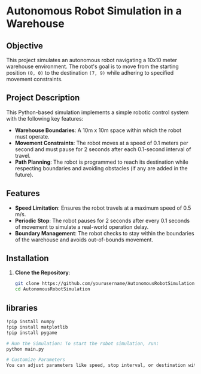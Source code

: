 # Autonomous Robot Simulation in a Warehouse

## Objective
This project simulates an autonomous robot navigating a 10x10 meter warehouse environment. The robot's goal is to move from the starting position `(0, 0)` to the destination `(7, 9)` while adhering to specified movement constraints.

## Project Description
This Python-based simulation implements a simple robotic control system with the following key features:
- **Warehouse Boundaries**: A 10m x 10m space within which the robot must operate.
- **Movement Constraints**: The robot moves at a speed of 0.1 meters per second and must pause for 2 seconds after each 0.1-second interval of travel.
- **Path Planning**: The robot is programmed to reach its destination while respecting boundaries and avoiding obstacles (if any are added in the future).

## Features
- **Speed Limitation**: Ensures the robot travels at a maximum speed of 0.5 m/s.
- **Periodic Stop**: The robot pauses for 2 seconds after every 0.1 seconds of movement to simulate a real-world operation delay.
- **Boundary Management**: The robot checks to stay within the boundaries of the warehouse and avoids out-of-bounds movement.
  
## Installation
1. **Clone the Repository**:
   ```bash
   git clone https://github.com/yourusername/AutonomousRobotSimulation.git
   cd AutonomousRobotSimulation

## libraries 
```bash
!pip install numpy
!pip install matplotlib
!pip install pygame

# Run the Simulation: To start the robot simulation, run:
python main.py

# Customize Parameters
You can adjust parameters like speed, stop interval, or destination within the script to test different scenarios.
